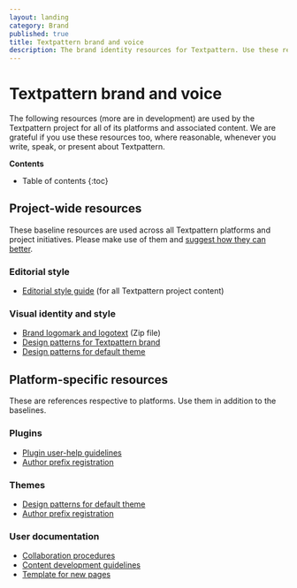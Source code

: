 ```yaml
---
layout: landing
category: Brand
published: true
title: Textpattern brand and voice
description: The brand identity resources for Textpattern. Use these resources when producing any written or visual product concerning the software.
---
```


# Textpattern brand and voice

The following resources (more are in development) are used by the Textpattern project for all of its platforms and associated content. We are grateful if you use these resources too, where reasonable, whenever you write, speak, or present about Textpattern.

**Contents**

* Table of contents
{:toc}

## Project-wide resources

These baseline resources are used across all Textpattern platforms and project initiatives. Please make use of them and [suggest how they can better](https://github.com/textpattern/textpattern.github.io/issues).

### Editorial style

* [Editorial style guide](/brand/editorial-style-guide) (for all Textpattern project content)

### Visual identity and style

* [Brand logomark and logotext](/brand/textpattern-logopack.zip) (Zip file)
* [Design patterns for Textpattern brand](https://textpattern.com/design-patterns.html)
* [Design patterns for default theme](https://default-theme.textpattern.com/) 

## Platform-specific resources

These are references respective to platforms. Use them in addition to the baselines.

### Plugins

* [Plugin user-help guidelines](/development/plugin-user-help-guidelines)
* [Author prefix registration](/brand/author-prefixes-and-registration)

### Themes

* [Design patterns for default theme](https://default-theme.textpattern.com/)
* [Author prefix registration](/brand/author-prefixes-and-registration)

### User documentation
 
* [Collaboration procedures](/brand/user-docs-collaboration)
* [Content development guidelines](/brand/user-docs-guide)
* [Template for new pages](/brand/user-docs-page-template)






